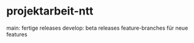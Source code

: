 # projektarbeit-ntt
main: fertige releases
develop: beta releases
feature-branches für neue features
